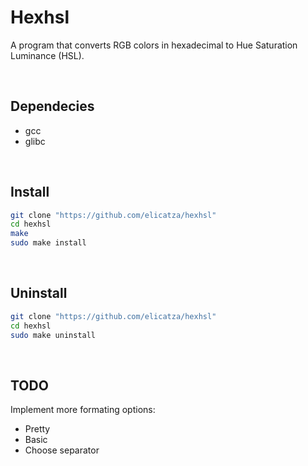 # Hexhsl
A program that converts RGB colors in hexadecimal to Hue Saturation Luminance (HSL).

<br>

## Dependecies
- gcc
- glibc

<br>

## Install
```sh
git clone "https://github.com/elicatza/hexhsl"
cd hexhsl
make
sudo make install
```

<br>

## Uninstall
```sh
git clone "https://github.com/elicatza/hexhsl"
cd hexhsl
sudo make uninstall
```

<br>

## TODO
Implement more formating options:
- Pretty
- Basic
- Choose separator
